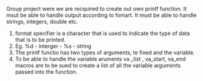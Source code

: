 Group project were we are recquired to create out own printf function. It msut be able to handle output according to fomart. It must be able to handle strings, integers, double etc.
1. format specifier is a character that is used to indicate the type of data that is to be printed.
2. Eg. %d - interger - %s - string
3. The printf functio has two types of arguments, te fixed and the variable.
4. To be able to handle the variable aruments va _list , va_start, va_end macros are to be sued to create a list of all the variable arguments passed into the function.


